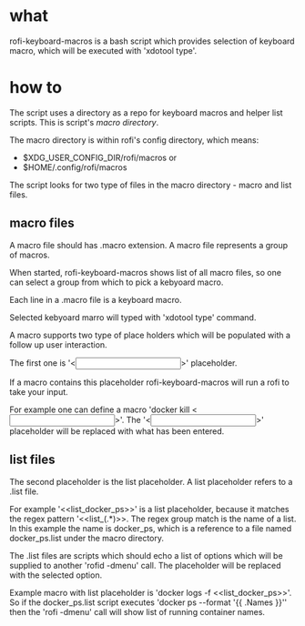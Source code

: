 # what

rofi-keyboard-macros is a bash script which provides selection of keyboard macro,
which will be executed with 'xdotool type'.

# how to

The script uses a directory as a repo for keyboard macros and helper list scripts.
This is script's *macro directory*.

The macro directory is within rofi's config directory, which means:
 - $XDG_USER_CONFIG_DIR/rofi/macros
or
 - $HOME/.config/rofi/macros


The script looks for two type of files in the macro directory - macro and
list files.

## macro files

A macro file should has .macro extension.
A macro file represents a group of macros.

When started, rofi-keyboard-macros shows list of all macro files,
so one can select a group from which to pick a kebyoard macro.

Each line in a .macro file is a keyboard macro.

Selected kebyoard marro will typed with 'xdotool type' command.

A macro supports two type of place holders which will be populated with
a follow up user interaction.

The first one is '<<input>>' placeholder.

If a macro contains this placeholder rofi-keyboard-macros will run a rofi
to take your input.

For example one can define a macro 'docker kill <<input>>'. The '<<input>>'
placeholder will be replaced with what has been entered.

## list files

The second placeholder is the list placeholder. A list placeholder refers to
a .list file.

For example '<<list_docker_ps>>' is a list placeholder, because it matches the
regex pattern '<<list_(.*)>>. The regex group match is the name of a list.
In this example the name is docker_ps, which is a reference to a file named
docker_ps.list under the macro directory.

The .list files are scripts which should echo a list of options which will be
supplied to another 'rofid -dmenu' call. The placeholder will be replaced with
the selected option.

Example macro with list placeholder is 'docker logs -f <<list_docker_ps>>'.
So if the docker_ps.list script executes 'docker ps --format '{{ .Names }}''
then the 'rofi -dmenu' call will show list of running container names.
